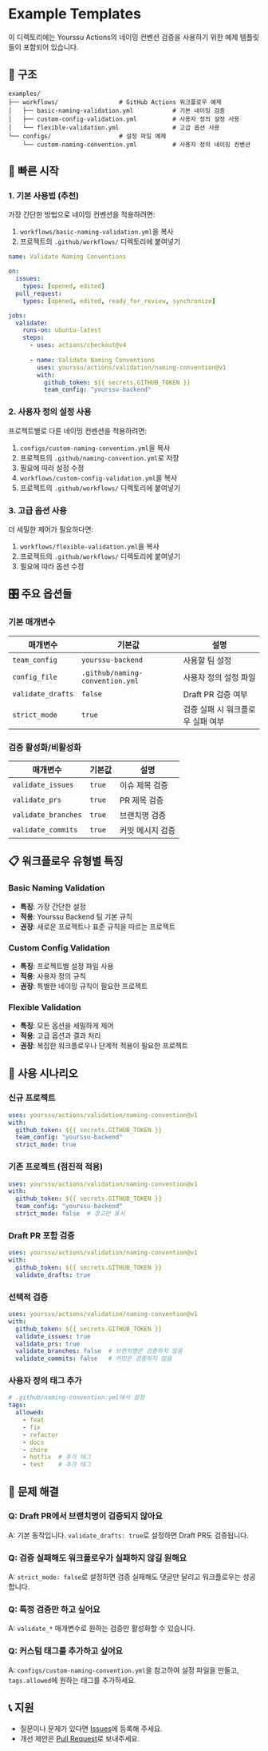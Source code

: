 # Example Templates

이 디렉토리에는 Yourssu Actions의 네이밍 컨벤션 검증을 사용하기 위한 예제 템플릿들이 포함되어 있습니다.

## 📁 구조

```
examples/
├── workflows/                 # GitHub Actions 워크플로우 예제
│   ├── basic-naming-validation.yml           # 기본 네이밍 검증
│   ├── custom-config-validation.yml          # 사용자 정의 설정 사용
│   └── flexible-validation.yml               # 고급 옵션 사용
└── configs/                   # 설정 파일 예제
    └── custom-naming-convention.yml          # 사용자 정의 네이밍 컨벤션
```

## 🚀 빠른 시작

### 1. 기본 사용법 (추천)

가장 간단한 방법으로 네이밍 컨벤션을 적용하려면:

1. `workflows/basic-naming-validation.yml`을 복사
2. 프로젝트의 `.github/workflows/` 디렉토리에 붙여넣기

```yaml
name: Validate Naming Conventions

on:
  issues:
    types: [opened, edited]
  pull_request:
    types: [opened, edited, ready_for_review, synchronize]

jobs:
  validate:
    runs-on: ubuntu-latest
    steps:
      - uses: actions/checkout@v4
      
      - name: Validate Naming Conventions
        uses: yourssu/actions/validation/naming-convention@v1
        with:
          github_token: ${{ secrets.GITHUB_TOKEN }}
          team_config: "yourssu-backend"
```

### 2. 사용자 정의 설정 사용

프로젝트별로 다른 네이밍 컨벤션을 적용하려면:

1. `configs/custom-naming-convention.yml`을 복사
2. 프로젝트의 `.github/naming-convention.yml`로 저장
3. 필요에 따라 설정 수정
4. `workflows/custom-config-validation.yml`을 복사
5. 프로젝트의 `.github/workflows/` 디렉토리에 붙여넣기

### 3. 고급 옵션 사용

더 세밀한 제어가 필요하다면:

1. `workflows/flexible-validation.yml`을 복사
2. 프로젝트의 `.github/workflows/` 디렉토리에 붙여넣기
3. 필요에 따라 옵션 수정

## 🎛️ 주요 옵션들

### 기본 매개변수

| 매개변수 | 기본값 | 설명 |
|---------|--------|------|
| `team_config` | `yourssu-backend` | 사용할 팀 설정 |
| `config_file` | `.github/naming-convention.yml` | 사용자 정의 설정 파일 |
| `validate_drafts` | `false` | Draft PR 검증 여부 |
| `strict_mode` | `true` | 검증 실패 시 워크플로우 실패 여부 |

### 검증 활성화/비활성화

| 매개변수 | 기본값 | 설명 |
|---------|--------|------|
| `validate_issues` | `true` | 이슈 제목 검증 |
| `validate_prs` | `true` | PR 제목 검증 |
| `validate_branches` | `true` | 브랜치명 검증 |
| `validate_commits` | `true` | 커밋 메시지 검증 |

## 📋 워크플로우 유형별 특징

### Basic Naming Validation
- **특징**: 가장 간단한 설정
- **적용**: Yourssu Backend 팀 기본 규칙
- **권장**: 새로운 프로젝트나 표준 규칙을 따르는 프로젝트

### Custom Config Validation  
- **특징**: 프로젝트별 설정 파일 사용
- **적용**: 사용자 정의 규칙
- **권장**: 특별한 네이밍 규칙이 필요한 프로젝트

### Flexible Validation
- **특징**: 모든 옵션을 세밀하게 제어
- **적용**: 고급 옵션과 결과 처리
- **권장**: 복잡한 워크플로우나 단계적 적용이 필요한 프로젝트

## 🎯 사용 시나리오

### 신규 프로젝트
```yaml
uses: yourssu/actions/validation/naming-convention@v1
with:
  github_token: ${{ secrets.GITHUB_TOKEN }}
  team_config: "yourssu-backend"
  strict_mode: true
```

### 기존 프로젝트 (점진적 적용)
```yaml
uses: yourssu/actions/validation/naming-convention@v1
with:
  github_token: ${{ secrets.GITHUB_TOKEN }}
  team_config: "yourssu-backend"
  strict_mode: false  # 경고만 표시
```

### Draft PR 포함 검증
```yaml
uses: yourssu/actions/validation/naming-convention@v1
with:
  github_token: ${{ secrets.GITHUB_TOKEN }}
  validate_drafts: true
```

### 선택적 검증
```yaml
uses: yourssu/actions/validation/naming-convention@v1
with:
  github_token: ${{ secrets.GITHUB_TOKEN }}
  validate_issues: true
  validate_prs: true
  validate_branches: false  # 브랜치명은 검증하지 않음
  validate_commits: false   # 커밋은 검증하지 않음
```

### 사용자 정의 태그 추가
```yaml
# .github/naming-convention.yml에서 설정
tags:
  allowed:
    - feat
    - fix
    - refactor
    - docs  
    - chore
    - hotfix  # 추가 태그
    - test    # 추가 태그
```

## 🔧 문제 해결

### Q: Draft PR에서 브랜치명이 검증되지 않아요
A: 기본 동작입니다. `validate_drafts: true`로 설정하면 Draft PR도 검증됩니다.

### Q: 검증 실패해도 워크플로우가 실패하지 않길 원해요
A: `strict_mode: false`로 설정하면 검증 실패해도 댓글만 달리고 워크플로우는 성공합니다.

### Q: 특정 검증만 하고 싶어요
A: `validate_*` 매개변수로 원하는 검증만 활성화할 수 있습니다.

### Q: 커스텀 태그를 추가하고 싶어요
A: `configs/custom-naming-convention.yml`을 참고하여 설정 파일을 만들고, `tags.allowed`에 원하는 태그를 추가하세요.

## 📞 지원

- 질문이나 문제가 있다면 [Issues](https://github.com/yourssu/actions/issues)에 등록해 주세요.
- 개선 제안은 [Pull Request](https://github.com/yourssu/actions/pulls)로 보내주세요.